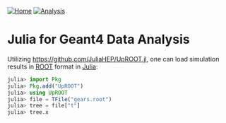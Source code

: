 [![Home](https://img.shields.io/badge/Home-blue?style=flat)](../..)
[![Analysis](https://img.shields.io/badge/Analysis-red?style=flat)](..)

# Julia for Geant4 Data Analysis

Utilizing <https://github.com/JuliaHEP/UpROOT.jl>, one can load simulation results in [ROOT][] format in [Julia][]:

```julia
julia> import Pkg
julia> Pkg.add("UpROOT")
julia> using UpROOT
julia> file = TFile("gears.root")
julia> tree = file["t"]
julia> tree.x
```

[Julia]: https://julialang.org
[ROOT]: https://root.cern.ch
